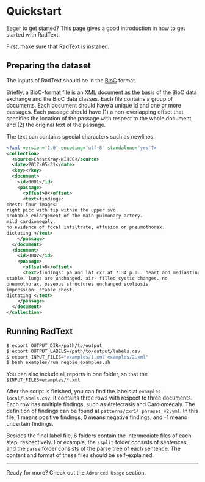 # Quickstart

Eager to get started? This page gives a good introduction in how to get started with RadText.

First, make sure that RadText is installed.


## Preparing the dataset
    
The inputs of RadText should be in the [BioC](http://bioc.sourceforge.net/>) format. 

Briefly, a BioC-format file is an XML document as the basis of the BioC data exchange and the BioC data classes. Each file contains a group of documents. Each document should have a unique id and one or more passages. Each passage should have (1) a non-overlapping offset that specifies the location of the passage with respect to the whole document, and (2) the original text of the passage. 

The text can contains special characters such as newlines.
   
```xml
<?xml version='1.0' encoding='utf-8' standalone='yes'?>
<collection>
  <source>ChestXray-NIHCC</source>
  <date>2017-05-31</date>
  <key></key>
  <document>
    <id>0001</id>
    <passage>
      <offset>0</offset>
      <text>findings:
chest: four images:
right picc with tip within the upper svc.
probable enlargement of the main pulmonary artery.
mild cardiomegaly.
no evidence of focal infiltrate, effusion or pneumothorax.
dictating </text>
    </passage>
  </document>
  <document>
    <id>0002</id>
    <passage>
      <offset>0</offset>
      <text>findings: pa and lat cxr at 7:34 p.m.. heart and mediastinum are
stable. lungs are unchanged. air- filled cystic changes. no
pneumothorax. osseous structures unchanged scoliosis
impression: stable chest.
dictating </text>
    </passage>
  </document>
</collection>
```

## Running RadText

```bash
$ export OUTPUT_DIR=/path/to/output
$ export OUTPUT_LABELS=/path/to/output/labels.csv 
$ export INPUT_FILES="examples/1.xml examples/2.xml"
$ bash examples/run_negbio_examples.sh
```

You can also include all reports in one folder, so that the `$INPUT_FILES=examples/*.xml`

After the script is finished, you can find the labels at `examples-local/labels.csv`. It contains three rows with respect to three documents. Each row has multiple findings, such as Atelectasis and Cardiomegaly. The definition of findings can be found at `patterns/cxr14_phrases_v2.yml`. In this file, 1 means positive findings, 0 means negative findings, and -1 means uncertain findings.

Besides the final label file, 6 folders contain the intermediate files of each step, respectively. For example, the `ssplit` folder consists of sentences, and the `parse` folder consists of the parse tree of each sentence. The content and format of these files should be self-explained.

-----

Ready for more? Check out the `Advanced Usage` section.